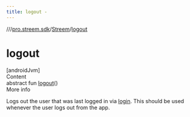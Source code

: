 ```yaml
---
title: logout -
---
```

//[<root>](../../../index.md)/[pro.streem.sdk](../index.md)/[Streem](index.md)/[logout](logout.md)



# logout  
[androidJvm]  
Content  
abstract fun [logout](logout.md)()  
More info  


Logs out the user that was last logged in via [login](login.md). This should be used whenever the user logs out from the app.

  



